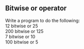## Bitwise or operator

Write a program to do the following:
<br>
12 bitwise or 25
<br>
200 bitwise or 125
<br>
7 bitwise or 10
<br>
100 bitwise or 5
